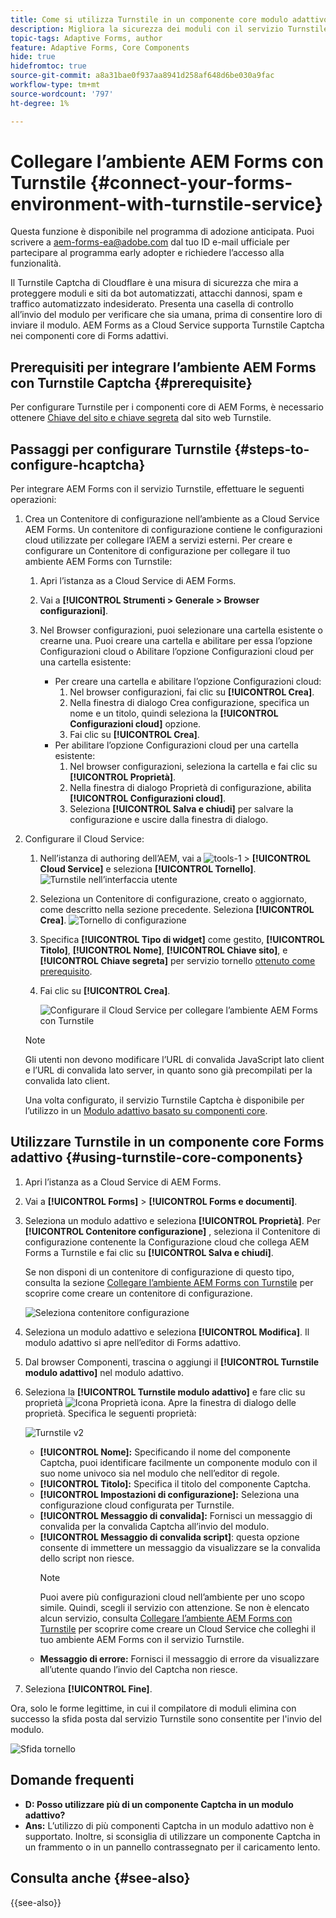 ```yaml
---
title: Come si utilizza Turnstile in un componente core modulo adattivo AEM?
description: Migliora la sicurezza dei moduli con il servizio Turnstile. Guida passo passo all'interno!
topic-tags: Adaptive Forms, author
feature: Adaptive Forms, Core Components
hide: true
hidefromtoc: true
source-git-commit: a8a31bae0f937aa8941d258af648d6be030a9fac
workflow-type: tm+mt
source-wordcount: '797'
ht-degree: 1%

---
```


# Collegare l’ambiente AEM Forms con Turnstile {#connect-your-forms-environment-with-turnstile-service}

<span class="preview"> Questa funzione è disponibile nel programma di adozione anticipata. Puoi scrivere a aem-forms-ea@adobe.com dal tuo ID e-mail ufficiale per partecipare al programma early adopter e richiedere l’accesso alla funzionalità. </span>

Il Turnstile Captcha di Cloudflare è una misura di sicurezza che mira a proteggere moduli e siti da bot automatizzati, attacchi dannosi, spam e traffico automatizzato indesiderato. Presenta una casella di controllo all’invio del modulo per verificare che sia umana, prima di consentire loro di inviare il modulo. AEM Forms as a Cloud Service supporta Turnstile Captcha nei componenti core di Forms adattivi.

<!-- ![Turnstile](assets/Turnstile-challenge.png)-->

## Prerequisiti per integrare l’ambiente AEM Forms con Turnstile Captcha {#prerequisite}

Per configurare Turnstile per i componenti core di AEM Forms, è necessario ottenere [Chiave del sito e chiave segreta](https://developers.cloudflare.com/turnstile/get-started/) dal sito web Turnstile.

## Passaggi per configurare Turnstile {#steps-to-configure-hcaptcha}

Per integrare AEM Forms con il servizio Turnstile, effettuare le seguenti operazioni:

1. Crea un Contenitore di configurazione nell’ambiente as a Cloud Service AEM Forms. Un contenitore di configurazione contiene le configurazioni cloud utilizzate per collegare l’AEM a servizi esterni. Per creare e configurare un Contenitore di configurazione per collegare il tuo ambiente AEM Forms con Turnstile:
   1. Apri l’istanza as a Cloud Service di AEM Forms.
   1. Vai a **[!UICONTROL Strumenti > Generale > Browser configurazioni]**.
   1. Nel Browser configurazioni, puoi selezionare una cartella esistente o crearne una. Puoi creare una cartella e abilitare per essa l’opzione Configurazioni cloud o Abilitare l’opzione Configurazioni cloud per una cartella esistente:

      * Per creare una cartella e abilitare l’opzione Configurazioni cloud:
         1. Nel browser configurazioni, fai clic su **[!UICONTROL Crea]**.
         1. Nella finestra di dialogo Crea configurazione, specifica un nome e un titolo, quindi seleziona la **[!UICONTROL Configurazioni cloud]** opzione.
         1. Fai clic su **[!UICONTROL Crea]**.
      * Per abilitare l’opzione Configurazioni cloud per una cartella esistente:
         1. Nel browser configurazioni, seleziona la cartella e fai clic su **[!UICONTROL Proprietà]**.
         1. Nella finestra di dialogo Proprietà di configurazione, abilita **[!UICONTROL Configurazioni cloud]**.
         1. Seleziona **[!UICONTROL Salva e chiudi]** per salvare la configurazione e uscire dalla finestra di dialogo.

1. Configurare il Cloud Service:
   1. Nell’istanza di authoring dell’AEM, vai a ![tools-1](assets/tools-1.png) > **[!UICONTROL Cloud Service]** e seleziona **[!UICONTROL Tornello]**.
      ![Turnstile nell’interfaccia utente](assets/turnstile-in-ui.png)
   1. Seleziona un Contenitore di configurazione, creato o aggiornato, come descritto nella sezione precedente. Seleziona **[!UICONTROL Crea]**.
      ![Tornello di configurazione](assets/config-hcaptcha.png)
   1. Specifica **[!UICONTROL Tipo di widget]** come gestito, **[!UICONTROL Titolo]**, **[!UICONTROL Nome]**, **[!UICONTROL Chiave sito]**, e **[!UICONTROL Chiave segreta]** per servizio tornello [ottenuto come prerequisito](#prerequisite).
   1. Fai clic su **[!UICONTROL Crea]**.

      ![Configurare il Cloud Service per collegare l’ambiente AEM Forms con Turnstile](assets/config-turntstile.png)

   >[!NOTE]
   > Gli utenti non devono modificare l’URL di convalida JavaScript lato client e l’URL di convalida lato server, in quanto sono già precompilati per la convalida lato client.

   Una volta configurato, il servizio Turnstile Captcha è disponibile per l’utilizzo in un [Modulo adattivo basato su componenti core](https://experienceleague.adobe.com/en/docs/experience-manager-core-components/using/adaptive-forms/introduction).

## Utilizzare Turnstile in un componente core Forms adattivo {#using-turnstile-core-components}

1. Apri l’istanza as a Cloud Service di AEM Forms.
1. Vai a **[!UICONTROL Forms]** > **[!UICONTROL Forms e documenti]**.
1. Seleziona un modulo adattivo e seleziona **[!UICONTROL Proprietà]**. Per **[!UICONTROL Contenitore configurazione]** , seleziona il Contenitore di configurazione contenente la Configurazione cloud che collega AEM Forms a Turnstile e fai clic su **[!UICONTROL Salva e chiudi]**.

   Se non disponi di un contenitore di configurazione di questo tipo, consulta la sezione [Collegare l’ambiente AEM Forms con Turnstile](#connect-your-forms-environment-with-turnstile-service) per scoprire come creare un contenitore di configurazione.

   ![Seleziona contenitore configurazione](/help/forms/assets/captcha-properties.png)

1. Seleziona un modulo adattivo e seleziona **[!UICONTROL Modifica]**. Il modulo adattivo si apre nell’editor di Forms adattivo.
1. Dal browser Componenti, trascina o aggiungi il **[!UICONTROL Turnstile modulo adattivo]** nel modulo adattivo.
1. Seleziona la **[!UICONTROL Turnstile modulo adattivo]** e fare clic su proprietà ![Icona Proprietà](assets/configure-icon.svg) icona. Apre la finestra di dialogo delle proprietà. Specifica le seguenti proprietà:

   ![Turnstile v2](assets/turnstile-settings-v2.png)

   * **[!UICONTROL Nome]:** Specificando il nome del componente Captcha, puoi identificare facilmente un componente modulo con il suo nome univoco sia nel modulo che nell’editor di regole.
   * **[!UICONTROL Titolo]:** Specifica il titolo del componente Captcha.
   * **[!UICONTROL Impostazioni di configurazione]:** Seleziona una configurazione cloud configurata per Turnstile.
   * **[!UICONTROL Messaggio di convalida]:** Fornisci un messaggio di convalida per la convalida Captcha all’invio del modulo.
   * **[!UICONTROL Messaggio di convalida script]**: questa opzione consente di immettere un messaggio da visualizzare se la convalida dello script non riesce.
     >[!NOTE]
     >Puoi avere più configurazioni cloud nell’ambiente per uno scopo simile. Quindi, scegli il servizio con attenzione. Se non è elencato alcun servizio, consulta [Collegare l’ambiente AEM Forms con Turnstile](#connect-your-forms-environment-with-turnstile-service) per scoprire come creare un Cloud Service che colleghi il tuo ambiente AEM Forms con il servizio Turnstile.
   * **Messaggio di errore:** Fornisci il messaggio di errore da visualizzare all’utente quando l’invio del Captcha non riesce.

1. Seleziona **[!UICONTROL Fine]**.


Ora, solo le forme legittime, in cui il compilatore di moduli elimina con successo la sfida posta dal servizio Turnstile sono consentite per l&#39;invio del modulo.

![Sfida tornello](assets/turnstile-challenge.png)


## Domande frequenti

* **D: Posso utilizzare più di un componente Captcha in un modulo adattivo?**
* **Ans:** L’utilizzo di più componenti Captcha in un modulo adattivo non è supportato. Inoltre, si sconsiglia di utilizzare un componente Captcha in un frammento o in un pannello contrassegnato per il caricamento lento.

## Consulta anche {#see-also}

{{see-also}}

